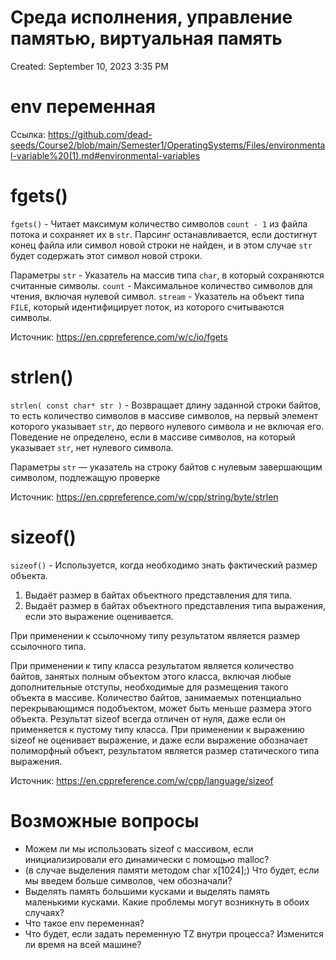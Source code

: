 # Среда исполнения, управление памятью, виртуальная память

Created: September 10, 2023 3:35 PM

# env переменная 

Ссылка: https://github.com/dead-seeds/Course2/blob/main/Semester1/OperatingSystems/Files/environmental-variable%20(1).md#environmental-variables

# fgets()

`fgets()` - Читает максимум количество символов `count - 1` из файла потока и сохраняет их в `str`. Парсинг останавливается, если достигнут 
конец файла или символ новой строки не найден, и в этом случае `str` будет содержать этот символ новой строки.

Параметры
`str`	-	Указатель на массив типа `char`, в который сохраняются считанные символы.
`count`	-	Максимальное количество символов для чтения, включая нулевой символ.
`stream`	-	Указатель на объект типа `FILE`, который идентифицирует поток, из которого считываются символы.

Источник: https://en.cppreference.com/w/c/io/fgets

# strlen()

`strlen( const char* str )` - Возвращает длину заданной строки байтов, то есть количество символов в массиве символов, на первый элемент которого указывает `str`, 
до первого нулевого символа и не включая его. Поведение не определено, если в массиве символов, на который указывает `str`, нет нулевого символа.

Параметры
`str`	—	указатель на строку байтов с нулевым завершающим символом, подлежащую проверке

Источник: https://en.cppreference.com/w/cpp/string/byte/strlen

# sizeof()

`sizeof()` - Используется, когда необходимо знать фактический размер объекта. 
1) Выдаёт размер в байтах объектного представления для типа.
2) Выдаёт размер в байтах объектного представления типа выражения, если это выражение оценивается.

При применении к ссылочному типу результатом является размер ссылочного типа.

При применении к типу класса результатом является количество байтов, занятых полным объектом этого класса, включая любые дополнительные отступы, необходимые для размещения такого объекта в массиве. Количество байтов, занимаемых потенциально перекрывающимся подобъектом, может быть меньше размера этого объекта.
Результат sizeof всегда отличен от нуля, даже если он применяется к пустому типу класса.
При применении к выражению sizeof не оценивает выражение, и даже если выражение обозначает полиморфный объект, результатом является размер статического типа выражения. 

Источник: https://en.cppreference.com/w/cpp/language/sizeof

# Возможные вопросы

- Можем ли мы использовать sizeof с массивом, если инициализировали его динамически с помощью malloc?
- (в случае выделения памяти методом char x[1024];) Что будет, если мы введем больше символов, чем обозначали?
- Выделять память большими кусками и выделять память маленькими кусками. Какие проблемы могут возникнуть в обоих случаях?
- Что такое env переменная?
- Что будет, если задать переменную TZ внутри процесса? Изменится ли время на всей машине?


   

